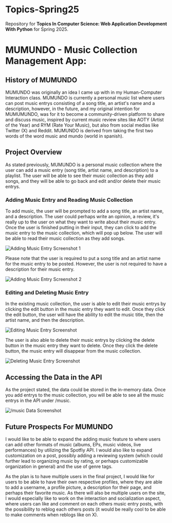 # Topics-Spring25
Repository for **Topics In Computer Science: Web Application Development With Python** for Spring 2025.

# **MUMUNDO - Music Collection Management App**:

## **History of MUMUNDO**
MUMUNDO was originally an idea I came up with in my Human-Computer Interaction class. MUMUNDO is currently a personal music list where users can post music entrys consisting of a song title, an artist's name and a description, however, in the future, and my original intention for MUMUMUNDO, was for it to become a community-driven platform to share and discuss music, inspired by current music review sites like AOTY (Artist of the Year) and RYM (Rate Your Music), but also from social medias like Twitter (X) and Reddit. MUMUNDO is derived from taking the first two words of the word music and mundo (world in spanish).

## **Project Overview**
As stated previously, MUMUNDO is a personal music collection where the user can add a music entry (song title, artist name, and description) to a playlist. The user will be able to see their music collection as they add songs, and they will be able to go back and edit and/or delete their music entrys.

### **Adding Music Entry and Reading Music Collection**
To add music, the user will be prompted to add a song title, an artist name, and a description. The user could perhaps write an opinion, a review, it's really up to the user on what they want to write about their music entry. Once the user is finished putting in their input, they can click to add the music entry to the music collection, which will pop up below. The user will be able to read their music collection as they add songs.

![Adding Music Entry Screenshot 1](https://github.com/mescobarbrenes/Topics-Spring25/blob/main/images_midterm/midterm_gif_1.gif)

Please note that the user is required to put a song title and an artist name for the music entry to be posted. However, the user is not required to have a description for their music entry.

![Adding Music Entry Screenshot 2](https://github.com/mescobarbrenes/Topics-Spring25/blob/main/images_midterm/midterm_gif_2.gif)

### **Editing and Deleting Music Entry**
In the existing music collection, the user is able to edit their music entrys by clicking the edit button in the music entry they want to edit. Once they click the edit button, the user will have the ability to edit the music title, then the artist name, and then the description.

![Editing Music Entry Screenshot](https://github.com/mescobarbrenes/Topics-Spring25/blob/main/images_midterm/midterm_gif_3.gif)

The user is also able to delete their music entrys by clicking the delete button in the music entry they want to delete. Once they click the delete button, the music entry will disappear from the music collection.

![Deleting Music Entry Screenshot](https://github.com/mescobarbrenes/Topics-Spring25/blob/main/images_midterm/midterm_gif_3.gif)

## **Accessing the Data in the API**
As the project stated, the data could be stored in the in-memory data. Once you add entrys to the music collection, you will be able to see all the music entrys in the API under /music.

![/music Data Screenshot](https://github.com/mescobarbrenes/Topics-Spring25/blob/main/images_midterm/midterm_data.png?raw=true)

## **Future Prospects For MUMUNDO**
I would like to be able to expand the adding music feature to where users can add other formats of music (albums, EPs, music videos, live performances) by utilizing the Spotfiy API. I would also like to expand customization on a post, possibly adding a reviewing system (which could further lead to organizing music by rating, or perhaps customizable organization in general) and the use of genre tags. 

As the plan is to have multiple users in the final project, I would like for users to be able to have their own respective profiles, where they are able to add a username, a profile picture, a description for their page, and perhaps their favorite music. As there will also be multiple users on the site, I would especially like to work on the interaction and socialization aspect, where users can like and comment on each others music entry posts, with the possibility to reblog each others posts (it would be really cool to be able to make comments when reblogs like on X).
